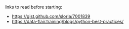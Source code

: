 links to read before starting: 

- https://gist.github.com/sloria/7001839
- https://data-flair.training/blogs/python-best-practices/
